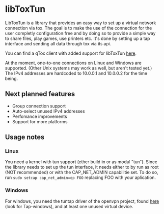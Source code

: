 # libToxTun

LibToxTun is a library that provides an easy way to set up a virtual network connection via tox.
The goal is to make the use of the connection for the user completly configuration free and by doing so to provide a simple way to share files, play games, use printers etc.
It's done by setting up a tap interface and sending all data through tox via its api.

You can find a qTox client with added support for libToxTun [here](https://github.com/ddorian1/qTox/tree/toxtun).

At the moment, one-to-one connections on Linux and Windows are supported. (Other Unix systems may work as well, but aren't tested yet.)
The IPv4 addresses are hardcoded to 10.0.0.1 and 10.0.0.2 for the time being.

## Next planned features
- Group connection support
- Auto-select unused IPv4 addresses
- Perfomance improvements
- Support for more platforms

## Usage notes
### Linux
You need a kernel with tun support (ether build in or as modul "tun").
Since the library needs to set up the tun interface, it needs either to by run as root (NOT recommended) or with the CAP_NET_ADMIN capabilitie set. To do so, run
```sudo setcap cap_net_admin=ep FOO```
replacing FOO with your aplication.

### Windows
For windows, you need the tuntap driver of the openvpn project, found [here](https://openvpn.net/index.php/open-source/downloads.html) (look for Tap-windows), and at least one unused virtual device.
